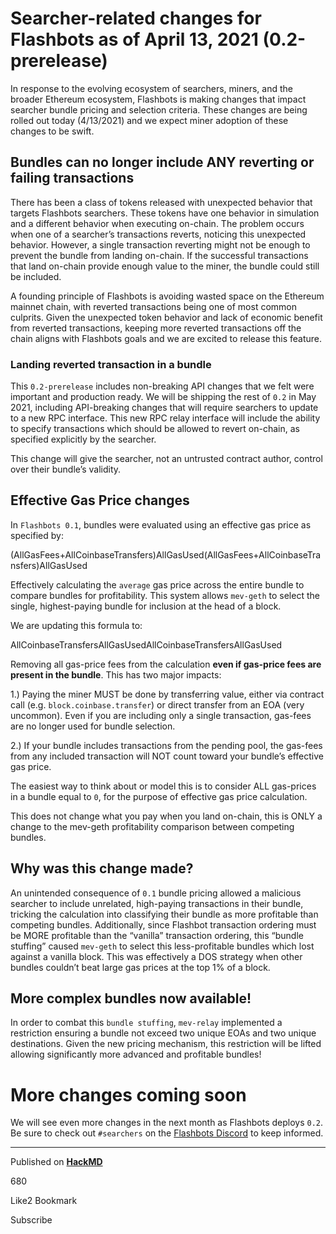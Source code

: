 # Searcher-related changes for Flashbots as of April 13, 2021 (0.2-prerelease)

In response to the evolving ecosystem of searchers, miners, and the broader Ethereum ecosystem, Flashbots is making changes that impact searcher bundle pricing and selection criteria. These changes are being rolled out today (4/13/2021) and we expect miner adoption of these changes to be swift.

## [](https://hackmd.io/@flashbots/SJhErqQ8u#Bundles-can-no-longer-include-ANY-reverting-or-failing-transactions "Bundles-can-no-longer-include-ANY-reverting-or-failing-transactions")Bundles can no longer include ANY reverting or failing transactions

There has been a class of tokens released with unexpected behavior that targets Flashbots searchers. These tokens have one behavior in simulation and a different behavior when executing on-chain. The problem occurs when one of a searcher’s transactions reverts, noticing this unexpected behavior. However, a single transaction reverting might not be enough to prevent the bundle from landing on-chain. If the successful transactions that land on-chain provide enough value to the miner, the bundle could still be included.

A founding principle of Flashbots is avoiding wasted space on the Ethereum mainnet chain, with reverted transactions being one of most common culprits. Given the unexpected token behavior and lack of economic benefit from reverted transactions, keeping more reverted transactions off the chain aligns with Flashbots goals and we are excited to release this feature.

### [](https://hackmd.io/@flashbots/SJhErqQ8u#Landing-reverted-transaction-in-a-bundle "Landing-reverted-transaction-in-a-bundle")Landing reverted transaction in a bundle

This `0.2-prerelease` includes non-breaking API changes that we felt were important and production ready. We will be shipping the rest of `0.2` in May 2021, including API-breaking changes that will require searchers to update to a new RPC interface. This new RPC relay interface will include the ability to specify transactions which should be allowed to revert on-chain, as specified explicitly by the searcher.

This change will give the searcher, not an untrusted contract author, control over their bundle’s validity.

## [](https://hackmd.io/@flashbots/SJhErqQ8u#Effective-Gas-Price-changes "Effective-Gas-Price-changes")Effective Gas Price changes

In `Flashbots 0.1`, bundles were evaluated using an effective gas price as specified by:

(AllGasFees+AllCoinbaseTransfers)AllGasUsed(AllGasFees+AllCoinbaseTransfers)AllGasUsed

Effectively calculating the `average` gas price across the entire bundle to compare bundles for profitability. This system allows `mev-geth` to select the single, highest-paying bundle for inclusion at the head of a block.

We are updating this formula to:

AllCoinbaseTransfersAllGasUsedAllCoinbaseTransfersAllGasUsed

Removing all gas-price fees from the calculation **even if gas-price fees are present in the bundle**. This has two major impacts:

1.) Paying the miner MUST be done by transferring value, either via contract call (e.g. `block.coinbase.transfer`) or direct transfer from an EOA (very uncommon). Even if you are including only a single transaction, gas-fees are no longer used for bundle selection.

2.) If your bundle includes transactions from the pending pool, the gas-fees from any included transaction will NOT count toward your bundle’s effective gas price.

The easiest way to think about or model this is to consider ALL gas-prices in a bundle equal to `0`, for the purpose of effective gas price calculation.

This does not change what you pay when you land on-chain, this is ONLY a change to the mev-geth profitability comparison between competing bundles.

## [](https://hackmd.io/@flashbots/SJhErqQ8u#Why-was-this-change-made "Why-was-this-change-made")Why was this change made?

An unintended consequence of `0.1` bundle pricing allowed a malicious searcher to include unrelated, high-paying transactions in their bundle, tricking the calculation into classifying their bundle as more profitable than competing bundles. Additionally, since Flashbot transaction ordering must be MORE profitable than the “vanilla” transaction ordering, this “bundle stuffing” caused `mev-geth` to select this less-profitable bundles which lost against a vanilla block. This was effectively a DOS strategy when other bundles couldn’t beat large gas prices at the top 1% of a block.

## [](https://hackmd.io/@flashbots/SJhErqQ8u#More-complex-bundles-now-available "More-complex-bundles-now-available")More complex bundles now available!

In order to combat this `bundle stuffing`, `mev-relay` implemented a restriction ensuring a bundle not exceed two unique EOAs and two unique destinations. Given the new pricing mechanism, this restriction will be lifted allowing significantly more advanced and profitable bundles!

# [](https://hackmd.io/@flashbots/SJhErqQ8u#More-changes-coming-soon "More-changes-coming-soon")More changes coming soon

We will see even more changes in the next month as Flashbots deploys `0.2`. Be sure to check out `#searchers` on the [Flashbots Discord](https://discord.gg/PWGS6PsK) to keep informed.

---

Published on  **[HackMD](https://hackmd.io/)**

 680

Like2 Bookmark 

Subscribe